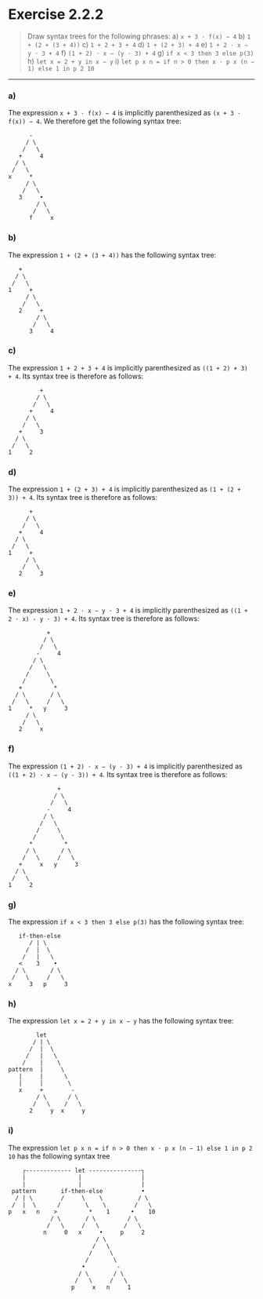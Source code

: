 # Exercise 2.2.2

> Draw syntax trees for the following phrases:
> a) `x + 3 · f(x) − 4`
> b) `1 + (2 + (3 + 4))`
> c) `1 + 2 + 3 + 4`
> d) `1 + (2 + 3) + 4`
> e) `1 + 2 · x − y · 3 + 4`
> f) `(1 + 2) · x − (y · 3) + 4`
> g) `if x < 3 then 3 else p(3)`
> h) `let x = 2 + y in x − y`
> i) `let p x n = if n > 0 then x · p x (n − 1) else 1 in p 2 10`

---

### a)

The expression `x + 3 · f(x) − 4` is implicitly parenthesized as `(x + 3 · f(x)) − 4`.
We therefore get the following syntax tree:
```text
      -
     / \
    /   \
   +     4
  / \
 /   \
x     *
     / \
    /   \
   3     •
        / \
       /   \
      f     x
```

### b)

The expression `1 + (2 + (3 + 4))` has the following syntax tree:
```text
   +
  / \
 /   \
1     +
     / \
    /   \
   2     +
        / \
       /   \
      3     4
```

### c)

The expression `1 + 2 + 3 + 4` is implicitly parenthesized as `((1 + 2) + 3) + 4`.
Its syntax tree is therefore as follows:
```text
         +
        / \
       /   \
      +     4
     / \
    /   \
   +     3
  / \
 /   \
1     2
```

### d)

The expression `1 + (2 + 3) + 4` is implicitly parenthesized as `(1 + (2 + 3)) + 4`.
Its syntax tree is therefore as follows:
```text
      +
     / \
    /   \
   +     4
  / \
 /   \
1     +
     / \
    /   \
   2     3
```

### e)

The expression `1 + 2 · x − y · 3 + 4` is implicitly parenthesized as `((1 + 2 ⋅ x) - y ⋅ 3) + 4`.
Its syntax tree is therefore as follows:
```text
           +
          / \
         /   \
        -     4
       / \
      /   \
     /     \
    /       \
   +         *
  / \       / \
 /   \     /   \
1     *   y     3
     / \
    /   \
   2     x
```

### f)

The expression `(1 + 2) · x − (y · 3) + 4` is implicitly parenthesized as `((1 + 2) · x − (y · 3)) + 4`.
Its syntax tree is therefore as follows:
```text
              +
             / \
            /   \
           -     4
          / \
         /   \
        /     \
       /       \
      *         *
     / \       / \
    /   \     /   \
   +     x   y     3
  / \
 /   \
1     2
```

### g)

The expression `if x < 3 then 3 else p(3)` has the following syntax tree:
```text
   if-then-else
      / | \
     /  |  \
    /   |   \
   <    3    •
  / \       / \
 /   \     /   \
x     3   p     3
```

### h)

The expression `let x = 2 + y in x − y` has the following syntax tree:
```text
        let
       / | \
      /  |  \
     /   |   \
    /    |    \
pattern  |     \
   |     |      \
   |     |       \
   x     +        -
        / \      / \
       /   \    /   \
      2     y  x     y
```


### i)
The expression `let p x n = if n > 0 then x · p x (n − 1) else 1 in p 2 10` has the following syntax tree
```text
    ┌------------- let ---------------┐
    |               |                 |
    |               |                 |
 pattern       if-then-else           •
  / | \        /     \    \          / \
 /  |  \      /       \    \        /   \
p   x   n    >         *    1      •    10
            / \       / \         / \
           /   \     /   \       /   \
          n     0   x     •     p     2
                         / \
                        /   \
                       /     \
                      /       \
                     •         -
                    / \       / \
                   /   \     /   \
                  p     x   n     1
```
